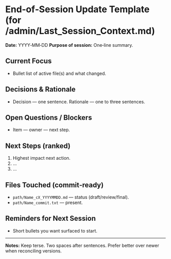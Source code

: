 <!-- status: stub; target: 150+ words -->
<!-- status: stub; target: 150+ words -->
<!-- status: stub; target: 150+ words -->
<!-- status: stub; target: 150+ words -->
<!-- status: stub; target: 150+ words -->
# End‑of‑Session Update Template (for /admin/Last_Session_Context.md)

**Date:** YYYY‑MM‑DD
**Purpose of session:** One‑line summary.

## Current Focus
- Bullet list of active file(s) and what changed.

## Decisions & Rationale
- Decision — one sentence.  Rationale — one to three sentences.

## Open Questions / Blockers
- Item — owner — next step.

## Next Steps (ranked)
1. Highest impact next action.
2. …
3. …

## Files Touched (commit‑ready)
- `path/Name_cX_YYYYMMDD.md` — status (draft/review/final).
- `path/Name_commit.txt` — present.

## Reminders for Next Session
- Short bullets you want surfaced to start.

---
**Notes:** Keep terse.  Two spaces after sentences.  Prefer better over newer when reconciling versions.









